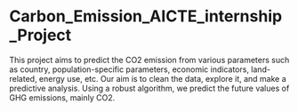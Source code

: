 # Carbon_Emission_AICTE_internship_Project
This project aims to predict the CO2 emission from various parameters such as country, population-specific parameters, economic indicators, land-related, energy use, etc. Our aim is to clean the data, explore it, and make a predictive analysis. Using a robust algorithm, we predict the future values of GHG emissions, mainly CO2.

